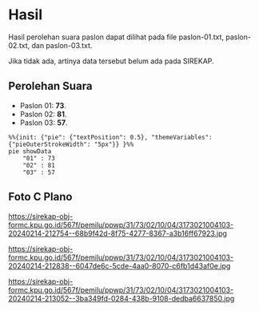 # Hasil

Hasil perolehan suara paslon dapat dilihat pada file paslon-01.txt, paslon-02.txt, dan paslon-03.txt.

Jika tidak ada, artinya data tersebut belum ada pada SIREKAP.

## Perolehan Suara

 * Paslon 01: **73**.
 * Paslon 02: **81**.
 * Paslon 03: **57**.

```mermaid
%%{init: {"pie": {"textPosition": 0.5}, "themeVariables": {"pieOuterStrokeWidth": "5px"}} }%%
pie showData
    "01" : 73
    "02" : 81
    "03" : 57
```
## Foto C Plano

https://sirekap-obj-formc.kpu.go.id/567f/pemilu/ppwp/31/73/02/10/04/3173021004103-20240214-212754--68b9f42d-8f75-4277-8367-a3b16ff67923.jpg

https://sirekap-obj-formc.kpu.go.id/567f/pemilu/ppwp/31/73/02/10/04/3173021004103-20240214-212838--6047de6c-5cde-4aa0-8070-c6fb1d43af0e.jpg

https://sirekap-obj-formc.kpu.go.id/567f/pemilu/ppwp/31/73/02/10/04/3173021004103-20240214-213052--3ba349fd-0284-438b-9108-dedba6637850.jpg
